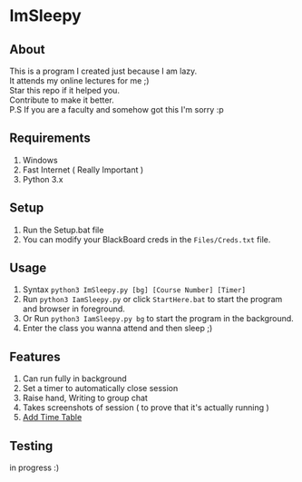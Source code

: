 # ImSleepy

## About
This is a program I created just because I am lazy.
<br>
It attends my online lectures for me ;)
<br>
Star this repo if it helped you. 
<br>
Contribute to make it better.
<br>
P.S If you are a faculty and somehow got this I'm sorry :p
<br>

## Requirements
1. Windows
2. Fast Internet ( Really Important )
3. Python 3.x

## Setup
1. Run the Setup.bat file 
2. You can modify  your BlackBoard creds in the ```Files/Creds.txt``` file.

## Usage
1. Syntax ```python3 ImSleepy.py [bg] [Course Number] [Timer]```
2. Run ```python3 IamSleepy.py``` or click ```StartHere.bat``` to start the program and browser in foreground.
3. Or Run  ```python3 IamSleepy.py bg``` to start the program in the background.
4. Enter the class you wanna attend and then sleep ;)

## Features
1. Can run fully in background
2. Set a timer to automatically close session
3. Raise hand, Writing to group chat 
4. Takes screenshots of session ( to prove that it's actually running )
5. [Add Time Table](https://github.com/mrjoker05/ImSleepy/blob/master/Files/Lazier.md)

## Testing
in progress :)